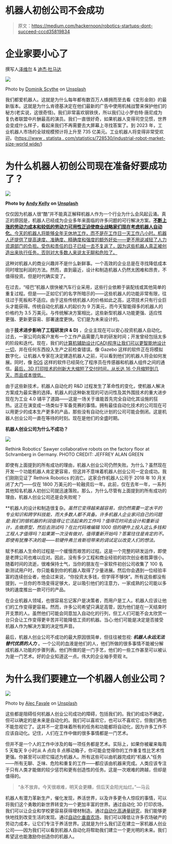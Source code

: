 # 机器人初创公司不会成功

> 原文：<https://medium.com/hackernoon/robotics-startups-dont-succeed-cccd35819834>

# 企业家要小心了

撰写人[泽维尔](https://medium.com/u/28487e63a045?source=post_page-----cccd35819834--------------------------------) & [迪杰·杜马达](https://medium.com/u/5cb675a1bfb?source=post_page-----cccd35819834--------------------------------)

![](img/046cb2c15b8eb2efd46ff68a54eb6b25.png)

Photo by [Dominik Scythe](https://unsplash.com/photos/Sot0f3hQQ4Y?utm_source=unsplash&utm_medium=referral&utm_content=creditCopyText) on [Unsplash](https://unsplash.com/search/photos/robot?utm_source=unsplash&utm_medium=referral&utm_content=creditCopyText)

我们都爱机器人。这就是为什么每年都有数百万人蜂拥而至去看《变形金刚》的最新版本。这就是为什么肯德基决定在他们最新的广告中使用机械战警来保护他们的秘方(老实说，这很奇怪)。我们非常喜欢钢铁侠，所以我们让小罗伯特·唐尼成为复仇者联盟中片酬最高的演员。我们一直很好奇，如果机器人变得司空见惯，世界会变成什么样子，看起来我们不再需要去大屏幕上寻找答案了。到 2023 年，工业机器人市场的全球规模预计将上升至 735 亿美元。工业机器人将变得非常受欢迎。([https://www . statista . com/statistics/728530/industrial-robot-market-size-world wide/](https://www.google.com/url?q=https://www.statista.com/statistics/728530/industrial-robot-market-size-worldwide/&sa=D&ust=1551709441315000&usg=AFQjCNEfyXWDvUVjPAQ0InXXsdY07xTnZQ))

# 为什么机器人初创公司现在准备好要成功了？

![](img/35a8f22b6e65a84818eebcb753cd7996.png)

**Photo by** [**Andy Kelly**](https://unsplash.com/photos/0E_vhMVqL9g?utm_source=unsplash&utm_medium=referral&utm_content=creditCopyText) **on** [**Unsplash**](https://unsplash.com/search/photos/robot?utm_source=unsplash&utm_medium=referral&utm_content=creditCopyText)

仅仅因为机器人很“酷”并不能真正解释机器人作为一个行业为什么会风起云涌。真正的原因是，机器人已经成为企业多年来面临的许多问题的可行解决方案。[**不断上涨的劳动力成本和较低的劳动力可用性正迫使商业战略家们现在考虑机器人自动化**。今天的机器人将能够全年无休地工作，而不是在工作日一天工作八小时。机器人还提供了提高速度、准确度、精确度和强度的额外好处——更不用说减轻了人力资源部门的负担。受伤和责任的日子已经一去不复返了，因为这些机器人真正被创造出来执行任务，否则对大多数人来说太无聊和危险了。](http://www.dhl.com/content/dam/downloads/g0/about_us/logistics_insights/dhl_trendreport_robotics.pdf)

这种对机器人的商业兴趣并不是什么新鲜事。一个高效的企业总是在寻找降低成本同时增加利润的方法。然而，直到最近，设计和制造机器人仍然太困难和昂贵，不值得投资。但是时代确实变了。

在过去，“哑巴”机器人很快被汽车行业采用，这些行业依赖于装配线或其他简单的重复过程。但是——正如它们的名字所暗示的——这些机器人的功能非常有限，往往过于死板和不适应。由于这些传统机器人的价格如此之高，这项技术只有行业巨头才能获得。传统自动化机器人的起价为 9 万美元，而今天智能得多的机器人的价格约为 3.5 万美元。与传统解决方案相比，这些新型机器人功能更强、适应性更强、更新更容易、部署速度更快。它们是为未来设计的。

由于**技术进步影响了工程研发(R & D)** ，企业主现在可以安心投资机器人自动化。过去，一家公司向客户发布一个工作产品需要几年的研发时间；开发曾经包括太多的阶段和迭代。现在，我们的[计算机辅助设计(CAD)程序让我们可以更智能地设计一切](https://www.scan2cad.com/cad/cad-product-design/)，并在任何东西投入生产之前检查错误。像 Gazebo 这样的软件正在将模拟数字化，让机器人专家在决定建造机器人之前，可以看到他们的机器人将会如何发展。同时，像 [ROS](http://www.ros.org/) 这样的软件已经简化了程序员在传感器和机器人组件之间的通信。[最后，3D 打印技术的创新大大缩短了交付时间，从长达 16 个月缩短到几天，而且成本很低。](http://blog.zmorph3d.com/3d-printing-boost-product-development/)

由于这些新技术，机器人自动化的 R&D 过程发生了革命性的变化，使机器人解决方案成为最实惠的选择。机器人的这种新发现的可访问性及其外围技术的重大进步现在为工业 4.0 铺平了道路——这是一场关于谁能首先完全自动化其设施的狂热。这正在演变成一场类似于军备竞赛的事情。拥有最佳自动化技术的公司现在可以用更少的成本生产更多的产品，那些没有自动化计划的公司可能会倒闭。这是机器人创业公司一直在等待的时刻。现在是他们的全盛时期。

**机器人创业公司为什么不成功？**

![](img/cf54696e675080561a2cf72b549ce966.png)

Rethink Robotics’ Sawyer collaborative robots on the factory floor at Schramberg in Germany. PHOTO CREDIT: JEFFREY ALAN GREEN

即使有上面提到的所有成功的理由，机器人创业公司仍然失败。为什么？虽然现在开发一个功能机器人肯定更容易，但这并不意味着机器人创业公司一定会成功。我们刚刚见证了 Rethink Robotics 的消亡。这家合作机器人公司于 2018 年 10 月关闭了大门——仅在 1800 万美元的一轮融资后一年。此前，仅在去年一年，一系列其他知名机器人初创公司就迅速落败。那么，为什么尽管有上面提到的所有成功的理由，机器人创业公司还是会失败呢？

**机器人的设计和制造很复杂。**虽然它变得越来越容易，但仍然需要一定水平的专业知识和跨学科技能，而大多数人都不具备。许多机器人企业家问自己的问题是:*我们的银机器的利润值得让它活起来的工作吗？值得花时间去设计和重新设计，去做原型，然后去测试吗？在比代码难编辑 1000 倍的硬件上投入这么多钱和工程人才值得吗？如果第一次没有做对，值得重新开始吗？答案往往是肯定的*不*。即使有犹豫不决的*是*——软硬件弗兰肯斯坦带来的调试足以改变人们的想法。*

赋予机器人生命的过程是一个缓慢而艰苦的过程。这是一个完整的研发运作，即使是老牌公司也难以应对。因此，没有多少工程和商业经验的初次创业者胜算很小。随着时间的流逝，很难保持士气，当你的朋友在一家软件初创公司收集了 100 名新测试用户时，你只能看到你的机器人取得了少量进展。然后你会遇到一位经验丰富的连续创业者，他会过来说，“你投资太多钱，但学得不够快”。所有这些都没有提到，一旦你的市场变得足够大，足以吸引他们的注意力，一家成熟的公司能以多快的速度推出一款可行的产品。

在企业机器人领域，也很容易忘记客户是决策者，而用户是工人。机器人应该让他们的工作变得更容易。然而，许多公司希望只满足高管，因为他们是在一天结束时开支票的人。虽然他们可能会同意加入自动化的行列，但工人们可能不会太欣赏一台只会让工作变得更辛苦并可能降低工资的机器。当心:他们可能是决定是否接受机器人作为解决方案的决定性声音。

最后，机器人创业公司不成功的最大原因很简单，但往往被忽视: ***机器人永远无法替代优质的人力*** 。一个公司的血液是他们的人，他们所做的很多事情不能被分解成机器人功能的步骤列表。他们所做的是一门手艺，他们的一些工作甚至可以被认为是一门艺术。好的企业知道这一点。伟大的企业袖手旁观 it。

# 为什么我们要建立一个机器人创业公司？

![](img/40d29911ccbf08b5706208954f2216d0.png)

Photo by [Alec Favale](https://unsplash.com/photos/2Wasf9zd25A?utm_source=unsplash&utm_medium=referral&utm_content=creditCopyText) on [Unsplash](https://unsplash.com/search/photos/future?utm_source=unsplash&utm_medium=referral&utm_content=creditCopyText)

这些都是阻碍任何机器人创业公司成功的障碍，包括我们的。我们的成功不确定，但可以确定的是未来是自动化的。我们可以喜欢它，也可以不喜欢它，但我们再也不能忽视它了。这并不一定意味着所有的任务和功能都将自动化，因为许多工作不应该自动化。记住，人们在工作中做的很多事情都是一门艺术。

但并不是一个人的工作中涉及的每一项任务都是艺术。实际上，如果你被雇来每周 5 天每天 9 小时从 A 点向 B 点移动箱子，你可能会觉得你的工作重复性比艺术性更强。你甚至可以把它描述为机器人。所有这些可以由机器完成的“机器人”任务——所有无聊、乏味、危险和重复的工作——都应该由机器来完成。人类应该专注于只有人类才能做的较少惩罚和更有创造性的任务。这是一次艰难的跨越，但却是值得的。

> “永不放弃。今天很艰难，明天会更糟，但后天会阳光灿烂。”—马云

机器人有潜力革新生产，催化发现，养活世界，以及许多更令人惊叹的事情，可以将我们这个勇敢的新世界转变为一个更加丰富的世界。通过自动化 3D 打印农场，我们可以让企业和学校更容易获得增材制造。通过[自动化高通量研究](https://labiotech.eu/features/biotech-laboratory-automation/)，我们能够更快地找到改变生活的发现。通过[自动化垂直农场](https://newfoodeconomy.org/vertical-farms-scale-profit/)，我们可以降低让许多农场破产的劳动力成本，让它们专注于养活世界。这就是为什么我们正在建立一家机器人创业公司——因为我们可以看到机器人自动化将帮助我们建立一个更光明的未来。我们希望这也能激励你创造你的机器人。